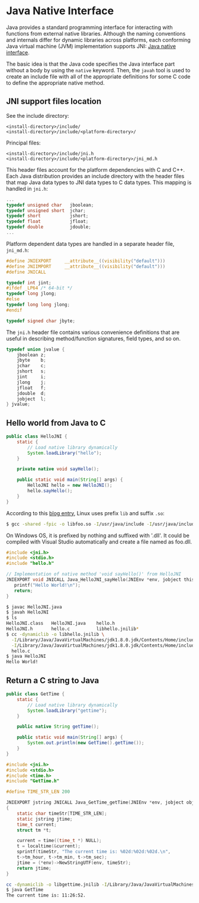 # Java Native Interface

Java provides a standard programming interface for interacting with functions from external native libraries. Although the naming conventions and internals differ for dynamic libraries across platforms, each conforming Java virtual machine (JVM) implementation supports JNI: [Java native interface](http://en.wikipedia.org/wiki/Java_Native_Interface).

The basic idea is that the Java code specifies the Java interface part without a body by using the `native` keyword. Then, the `javah` tool is used to create an include file with all of the appropriate definitions for some C code to define the appropriate native method.

## JNI support files location

See the include directory:

```
<install-directory>/include/
<install-directory>/include/<platform-directory>/
```

Principal files:

```
<install-directory>/include/jni.h
<install-directory>/include/<platform-directory>/jni_md.h
```

This header files account for the platform dependencies with C and C++. Each Java distribution provides an include directory with the header files that map Java data types to JNI data types to C data types. This mapping is handled in `jni.h`:

```c
...
typedef unsigned char   jboolean;
typedef unsigned short  jchar;
typedef short           jshort;
typedef float           jfloat;
typedef double          jdouble;
...
```

Platform dependent data types are handled in a separate header file, `jni_md.h`:

```c
#define JNIEXPORT     __attribute__((visibility("default")))
#define JNIIMPORT     __attribute__((visibility("default")))
#define JNICALL

typedef int jint;
#ifdef _LP64 /* 64-bit */
typedef long jlong;
#else
typedef long long jlong;
#endif

typedef signed char jbyte;
```

The `jni.h` header file contains various convenience definitions that are useful in describing method/function signatures, field types, and so on.

```c
typedef union jvalue {
    jboolean z;
    jbyte    b;
    jchar    c;
    jshort   s;
    jint     i;
    jlong    j;
    jfloat   f;
    jdouble  d;
    jobject  l;
} jvalue;
```

## Hello world from Java to C

```java
public class HelloJNI {
	static {
		// Load native library dynamically
		System.loadLibrary("hello"); 
	}

	private native void sayHello();

	public static void main(String[] args) {
		HelloJNI hello = new HelloJNI();
		hello.sayHello();
	}
}
```

According to this [blog entry](https://blogs.oracle.com/moonocean/entry/a_simple_example_of_jni), Linux uses prefix `lib` and suffix `.so`:

```bash
$ gcc -shared -fpic -o libfoo.so -I/usr/java/include -I/usr/java/include/linux foo.c
```

On Windows OS, it is prefixed by nothing and suffixed with '.dll'. It could be compiled with Visual Studio automatically and create a file named as foo.dll. 

```c
#include <jni.h>
#include <stdio.h>
#include "hello.h"

// Implementation of native method 'void sayHello()' from HelloJNI
JNIEXPORT void JNICALL Java_HelloJNI_sayHello(JNIEnv *env, jobject thisObj) {
   printf("Hello World!\n");
   return;
}
```


```bash
$ javac HelloJNI.java
$ javah HelloJNI
$ ls
HelloJNI.class   HelloJNI.java    hello.h
HelloJNI.h       hello.c          libhello.jnilib*
$ cc -dynamiclib -o libhello.jnilib \
  -I/Library/Java/JavaVirtualMachines/jdk1.8.0.jdk/Contents/Home/include \
  -I/Library/Java/JavaVirtualMachines/jdk1.8.0.jdk/Contents/Home/include/darwin \
  hello.c
$ java HelloJNI
Hello World!
```

## Return a C string to Java

```java
public class GetTime {
	static {
		// Load native library dynamically
		System.loadLibrary("gettime"); 
	}

	public native String getTime();

	public static void main(String[] args) {
		System.out.println(new GetTime().getTime());
	}
}
```

```c
#include <jni.h>
#include <stdio.h>
#include <time.h>
#include "GetTime.h"

#define TIME_STR_LEN 200

JNIEXPORT jstring JNICALL Java_GetTime_getTime(JNIEnv *env, jobject obj)
{
    static char timeStr[TIME_STR_LEN];
    static jstring jtime;
    time_t current;
    struct tm *t;

    current = time((time_t *) NULL);
    t = localtime(&current);
    sprintf(timeStr, "The current time is: %02d:%02d:%02d.\n",
    t->tm_hour, t->tm_min, t->tm_sec);
    jtime = (*env)->NewStringUTF(env, timeStr);
    return jtime;
}
```

```bash
cc -dynamiclib -o libgettime.jnilib -I/Library/Java/JavaVirtualMachines/jdk1.8.0.jdk/Contents/Home/include -I/Library/Java/JavaVirtualMachines/jdk1.8.0.jdk/Contents/Home/include/darwin gettime.c
$ java GetTime
The current time is: 11:26:52.
```

